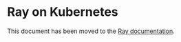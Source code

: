 # Ray on Kubernetes

This document has been moved to the [Ray documentation](https://docs.ray.io/en/latest/cluster/kubernetes/index.html).
